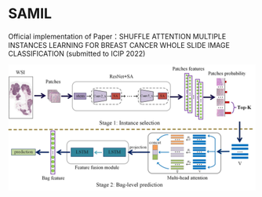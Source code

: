 # SAMIL
Official implementation of Paper：SHUFFLE ATTENTION MULTIPLE INSTANCES LEARNING FOR BREAST CANCER WHOLE SLIDE IMAGE CLASSIFICATION (submitted to ICIP 2022)

![image](https://github.com/CunqiaoHou/SAMIL/blob/main/img/SAMIL.jpg)
